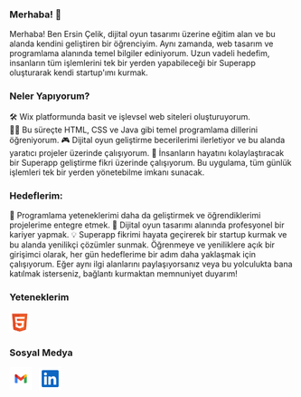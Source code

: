 ### Merhaba! 👋
Merhaba! Ben Ersin Çelik, dijital oyun tasarımı üzerine eğitim alan ve bu alanda kendini geliştiren bir öğrenciyim. Aynı zamanda, web tasarım ve programlama alanında temel bilgiler ediniyorum. Uzun vadeli hedefim, insanların tüm işlemlerini tek bir yerden yapabileceği bir Superapp oluşturarak kendi startup'ımı kurmak.

### Neler Yapıyorum?
🛠 Wix platformunda basit ve işlevsel web siteleri oluşturuyorum. <br>
👨‍💻 Bu süreçte HTML, CSS ve Java gibi temel programlama dillerini öğreniyorum.
🎮 Dijital oyun geliştirme becerilerimi ilerletiyor ve bu alanda yaratıcı projeler üzerinde çalışıyorum.
📱 İnsanların hayatını kolaylaştıracak bir Superapp geliştirme fikri üzerinde çalışıyorum. Bu uygulama, tüm günlük işlemleri tek bir yerden yönetebilme imkanı sunacak.

### Hedeflerim:
🚀 Programlama yeteneklerimi daha da geliştirmek ve öğrendiklerimi projelerime entegre etmek.
🎯 Dijital oyun tasarımı alanında profesyonel bir kariyer yapmak.
💡 Superapp fikrimi hayata geçirerek bir startup kurmak ve bu alanda yenilikçi çözümler sunmak.
Öğrenmeye ve yeniliklere açık bir girişimci olarak, her gün hedeflerime bir adım daha yaklaşmak için çalışıyorum. Eğer aynı ilgi alanlarını paylaşıyorsanız veya bu yolculukta bana katılmak isterseniz, bağlantı kurmaktan memnuniyet duyarım! 

### Yeteneklerim
<p align="left">
<a href="https://developer.mozilla.org/en-US/docs/Glossary/HTML5" target="_blank" rel="noreferrer"><img src="./img/html-5.svg" width="36" height="36" alt="HTML5" /></a>
</p>

### Sosyal Medya
<p align="left"> 
<a href="mailto: clk.ersinnnn@gmail.com" target="_blank" rel="noreferrer"><img src="./img/gmail.svg" width="40" height="40" /></a> &nbsp;
<a href="https://www.linkedin.com/in/ersin-%C3%A7elik/" target="_blank" rel="noreferrer"><img src="./img/linkedin.svg" width="40" height="40" padding-top= "100px" /></a> 
</p>
